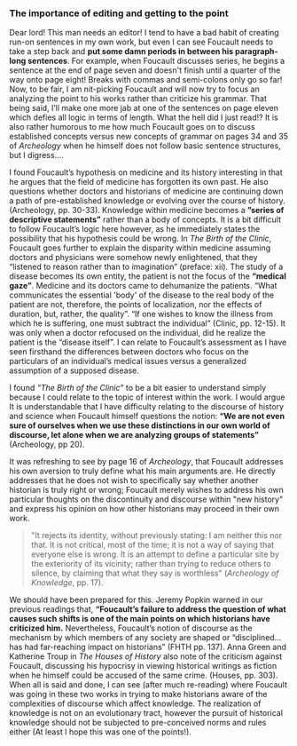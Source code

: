 ### The importance of editing and getting to the point

Dear lord! This man needs an editor! I tend to have a bad habit of creating run-on sentences in my own work, but even I can see Foucault needs to take a step back and **put some damn periods in between his paragraph-long sentences**. For example, when Foucault discusses series, he begins a sentence at the end of page seven and doesn't finish until a quarter of the way onto page eight! Breaks with commas and semi-colons only go so far! Now, to be fair, I am nit-picking Foucault and will now try to focus an analyzing the point to his works rather than criticize his grammar. That being said, I’ll make one more jab at one of the sentences on page eleven which defies all logic in terms of length. What the hell did I just read!? It is also rather humorous to me how much Foucault goes on to discuss established concepts versus new concepts of grammar on pages 34 and 35 of *Archeology* when he himself does not follow basic sentence structures, but I digress….

I found Foucault’s hypothesis on medicine and its history interesting in that he argues that the field of medicine has forgotten its own past. He also questions whether doctors and historians of medicine are continuing down a path of pre-established knowledge or evolving over the course of history. (Archeology, pp. 30-33). Knowledge within medicine becomes a **”series of descriptive statements”** rather than a body of concepts. It is a bit difficult to follow Foucault’s logic here however, as he immediately states the possibility that his hypothesis could be wrong. In *The Birth of the Clinic*, Foucault goes further to explain the disparity within medicine assuming doctors and physicians were somehow newly enlightened, that they “listened to reason rather than to imagination” (preface: xii). The study of a disease becomes its own entity, the patient is not the focus of the **“medical gaze”**. Medicine and its doctors came to dehumanize the patients. “What communicates the essential 'body' of the disease to the real body of the patient are not, therefore, the points of localization, nor the effects of duration, but, rather, the quality”. “If one wishes to know the illness from which he is suffering, one must subtract the individual” (Clinic, pp. 12-15). It was only when a doctor refocused on the individual, did he realize the patient is the “disease itself”. I can relate to Foucault’s assessment as I have seen firsthand the differences between doctors who focus on the particulars of an individual’s medical issues versus a generalized assumption of a supposed disease. 

I found *“The Birth of the Clinic”* to be a bit easier to understand simply because I could relate to the topic of interest within the work. I would argue It is understandable that I have difficulty relating to the discourse of history and science when Foucault himself questions the notion: **“We are not even sure of ourselves when we use these distinctions in our own world of discourse, let alone when we are analyzing groups of statements”** (Archeology, pp 20).

It was refreshing to see by page 16 of *Archeology*, that Foucault addresses his own aversion to truly define what his main arguments are. He directly addresses that he does not wish to specifically say whether another historian is truly right or wrong; Foucault merely wishes to address his own particular thoughts on the discontinuity and discourse within "new history" and express his opinion on how other historians may proceed in their own work.
> "It rejects its identity, without previously stating: I am neither this nor that. It is not critical, most of the time; it is not a way of saying that everyone else is wrong. It is an attempt to define a particular site by the exteriority of its vicinity; rather than trying to reduce others to silence, by claiming that what they say is worthless" (*Archeology of Knowledge*, pp. 17).

We should have been prepared for this. Jeremy Popkin warned in our previous readings that, **“Foucault’s failure to address the question of what causes such shifts is one of the main points on which historians have criticized him.** Nevertheless, Foucault’s notion of discourse as the mechanism by which members of any society are shaped or “disciplined… has had far-reaching impact on historians” (FHTH pp. 137). Anna Green and Katherine Troup in *The Houses of History* also note of the criticism against Foucault, discussing his hypocrisy in viewing historical writings as fiction when he himself could be accused of the same crime. (Houses, pp. 303). When all is said and done, I can see (after much re-reading) where Foucault was going in these two works in trying to make historians aware of the complexities of discourse which affect knowledge. The realization of knowledge is not on an evolutionary tract, however the pursuit of historical knowledge should not be subjected to pre-conceived norms and rules either (At least I hope this was one of the points!).
